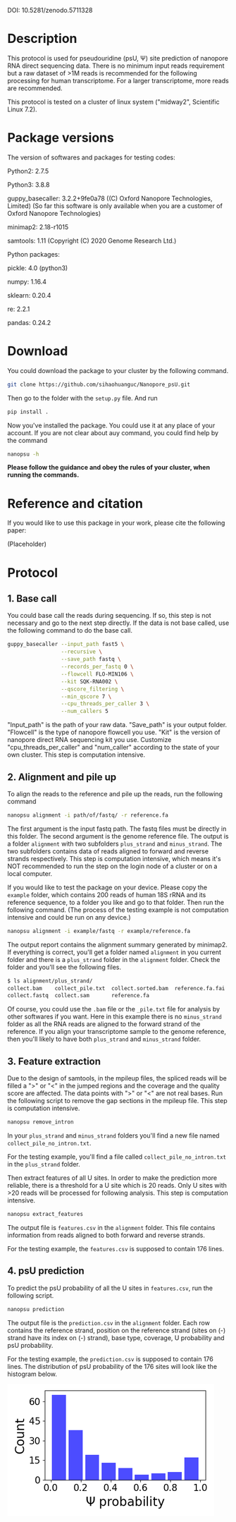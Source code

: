 DOI: 10.5281/zenodo.5711328

# Description
This protocol is used for pseudouridine (psU, Ψ) site prediction of nanopore RNA direct sequencing data. There is no minimum input reads requirement but a raw dataset of >1M reads is recommended for the following processing for human transcriptome. For a larger transcriptome, more reads are recommended.

This protocol is tested on a cluster of linux system ("midway2", Scientific Linux 7.2).
# Package versions
The version of softwares and packages for testing codes:

Python2: 2.7.5

Python3: 3.8.8

guppy_basecaller: 3.2.2+9fe0a78 ((C) Oxford Nanopore Technologies, Limited) (So far this software is only available when you are a customer of Oxford Nanopore Technologies)

minimap2: 2.18-r1015

samtools: 1.11 (Copyright (C) 2020 Genome Research Ltd.)

Python packages:

pickle: 4.0 (python3)

numpy: 1.16.4

sklearn: 0.20.4

re: 2.2.1

pandas: 0.24.2

# Download
You could download the package to your cluster by the following command.
```bash
git clone https://github.com/sihaohuanguc/Nanopore_psU.git
```
Then go to the folder with the `setup.py` file. And run
```bash
pip install .
```
Now you've installed the package. You could use it at any place of your account. If you are not clear about auy command, you could find help by the command
```bash
nanopsu -h
```
**Please follow the guidance and obey the rules of your cluster, when running the commands.**

# Reference and citation
If you would like to use this package in your work, please cite the following paper:

(Placeholder)

# Protocol
## 1. Base call
You could base call the reads during sequencing. If so, this step is not necessary and go to the next step directly. If the data is not base called, use the following command to do the base call.
```bash
guppy_basecaller --input_path fast5 \
                 --recursive \
                 --save_path fastq \
                 --records_per_fastq 0 \
                 --flowcell FLO-MIN106 \
                 --kit SQK-RNA002 \
                 --qscore_filtering \
                 --min_qscore 7 \
                 --cpu_threads_per_caller 3 \
                 --num_callers 5
```
"Input_path" is the path of your raw data. "Save_path" is your output folder. "Flowcell" is the type of nanopore flowcell you use. "Kit" is the version of nanopore direct RNA sequencing kit you use. Customize "cpu_threads_per_caller" and "num_caller" according to the state of your own cluster. This step is computation intensive.

## 2. Alignment and pile up
To align the reads to the reference and pile up the reads, run the following command
```bash
nanopsu alignment -i path/of/fastq/ -r reference.fa
```
The first argument is the input fastq path. The fastq files must be directly in this folder. The second argument is the genome reference file.
The output is a folder `alignment` with two subfolders `plus_strand` and `minus_strand`. The two subfolders contains data of reads aligned to forward and reverse strands respectively. This step is computation intensive, which means it's NOT recommended to run the step on the login node of a cluster or on a local computer.

If you would like to test the package on your device. Please copy the `example` folder, which contains 200 reads of human 18S rRNA and its reference sequence, to a folder you like and go to that folder. Then run the following command. (The process of the testing example is not computation intensive and could be run on any device.)
```bash
nanopsu alignment -i example/fastq -r example/reference.fa
```
The output report contains the alignment summary generated by minimap2. If everything is correct, you'll get a folder named `alignment` in you current folder and there is a `plus_strand` folder in the `alignment` folder. Check the folder and you'll see the following files.
```bash
$ ls alignment/plus_strand/
collect.bam    collect_pile.txt  collect.sorted.bam  reference.fa.fai
collect.fastq  collect.sam       reference.fa
```
Of course, you could use the `.bam` file or the `_pile.txt` file for analysis by other softwares if you want. Here in this example there is no `minus_strand` folder as all the RNA reads are aligned to the forward strand of the reference. If you align your transcriptome sample to the genome reference, then you'll likely to have both `plus_strand` and `minus_strand` folder.

## 3. Feature extraction
Due to the design of samtools, in the mpileup files, the spliced reads will be filled a ">" or "<" in the jumped regions and the coverage and the quality score are affected. The data points with ">" or "<" are not real bases. Run the following script to remove the gap sections in the mpileup file. This step is computation intensive.
```bash
nanopsu remove_intron
```
In your `plus_strand` and `minus_strand` folders you'll find a new file named `collect_pile_no_intron.txt`.

For the testing example, you'll find a file called `collect_pile_no_intron.txt` in the `plus_strand` folder.

Then extract features of all U sites. In order to make the prediction more reliable, there is a threshold for a U site which is 20 reads. Only U sites with >20 reads will be processed for following analysis. This step is computation intensive.
```bash
nanopsu extract_features
```
The output file is `features.csv` in the `alignment` folder. This file contains information from reads aligned to both forward and reverse strands.

For the testing example, the `features.csv` is supposed to contain 176 lines.

## 4. psU prediction
To predict the psU probability of all the U sites in `features.csv`, run the following script.
```bash
nanopsu prediction
```
The output file is the `prediction.csv` in the `alignment` folder. Each row contains the reference strand, position on the reference strand (sites on (-) strand have its index on (-) strand), base type, coverage, U probability and psU probability.

For the testing example, the `prediction.csv` is supposed to contain 176 lines. The distribution of psU probability of the 176 sites will look like the histogram below.

![Picture1 - hist of test](https://github.com/sihaohuanguc/Nanopore_psU/blob/master/nanopsu_prediction/data/pic/1.png?raw=true)


